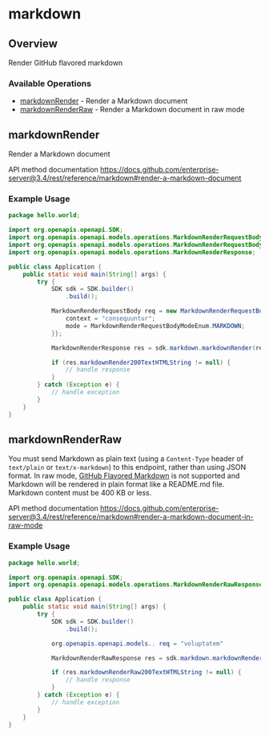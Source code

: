 # markdown

## Overview

Render GitHub flavored markdown

### Available Operations

* [markdownRender](#markdownrender) - Render a Markdown document
* [markdownRenderRaw](#markdownrenderraw) - Render a Markdown document in raw mode

## markdownRender

Render a Markdown document

API method documentation
<https://docs.github.com/enterprise-server@3.4/rest/reference/markdown#render-a-markdown-document>

### Example Usage

```java
package hello.world;

import org.openapis.openapi.SDK;
import org.openapis.openapi.models.operations.MarkdownRenderRequestBody;
import org.openapis.openapi.models.operations.MarkdownRenderRequestBodyModeEnum;
import org.openapis.openapi.models.operations.MarkdownRenderResponse;

public class Application {
    public static void main(String[] args) {
        try {
            SDK sdk = SDK.builder()
                .build();

            MarkdownRenderRequestBody req = new MarkdownRenderRequestBody("recusandae") {{
                context = "consequuntur";
                mode = MarkdownRenderRequestBodyModeEnum.MARKDOWN;
            }};            

            MarkdownRenderResponse res = sdk.markdown.markdownRender(req);

            if (res.markdownRender200TextHTMLString != null) {
                // handle response
            }
        } catch (Exception e) {
            // handle exception
        }
    }
}
```

## markdownRenderRaw

You must send Markdown as plain text (using a `Content-Type` header of `text/plain` or `text/x-markdown`) to this endpoint, rather than using JSON format. In raw mode, [GitHub Flavored Markdown](https://github.github.com/gfm/) is not supported and Markdown will be rendered in plain format like a README.md file. Markdown content must be 400 KB or less.

API method documentation
<https://docs.github.com/enterprise-server@3.4/rest/reference/markdown#render-a-markdown-document-in-raw-mode>

### Example Usage

```java
package hello.world;

import org.openapis.openapi.SDK;
import org.openapis.openapi.models.operations.MarkdownRenderRawResponse;

public class Application {
    public static void main(String[] args) {
        try {
            SDK sdk = SDK.builder()
                .build();

            org.openapis.openapi.models.. req = "voluptatem"            

            MarkdownRenderRawResponse res = sdk.markdown.markdownRenderRaw(req);

            if (res.markdownRenderRaw200TextHTMLString != null) {
                // handle response
            }
        } catch (Exception e) {
            // handle exception
        }
    }
}
```
